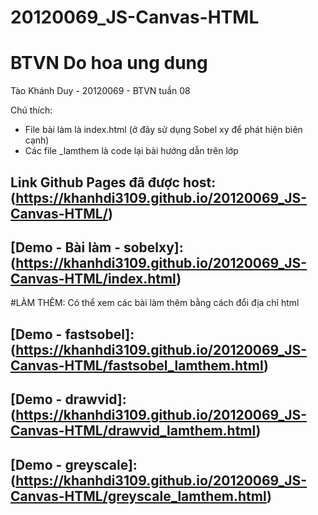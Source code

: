 # 20120069_JS-Canvas-HTML
# BTVN Do hoa ung dung 

Tào Khánh Duy - 20120069 - BTVN tuần 08

Chú thích:
* File bài làm là index.html (ở đây sử dụng Sobel xy để phát hiện biên cạnh)
* Các file _lamthem là code lại bài hướng dẫn trên lớp

## Link Github Pages đã được host: (https://khanhdi3109.github.io/20120069_JS-Canvas-HTML/)
## [Demo - Bài làm - sobelxy]:  (https://khanhdi3109.github.io/20120069_JS-Canvas-HTML/index.html)

#LÀM THÊM: Có thể xem các bài làm thêm bằng cách đổi địa chỉ html
## [Demo - fastsobel]:  (https://khanhdi3109.github.io/20120069_JS-Canvas-HTML/fastsobel_lamthem.html)
## [Demo - drawvid]:  (https://khanhdi3109.github.io/20120069_JS-Canvas-HTML/drawvid_lamthem.html)
## [Demo - greyscale]:  (https://khanhdi3109.github.io/20120069_JS-Canvas-HTML/greyscale_lamthem.html)
